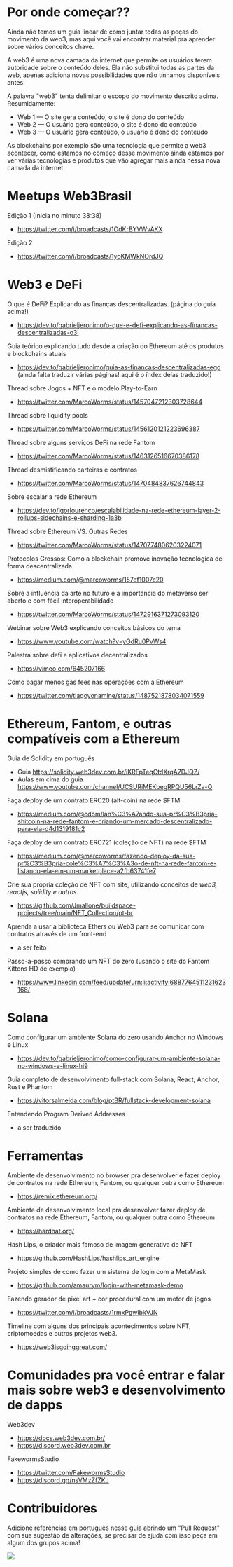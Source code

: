 # Por onde começar??

Ainda não temos um guia linear de como juntar todas as peças do movimento da web3, mas aqui você vai encontrar material pra aprender sobre vários conceitos chave.

A web3 é uma nova camada da internet que permite os usuários terem autoridade sobre o conteúdo deles. Ela não substitui todas as partes da web, apenas adiciona novas possibilidades que não tínhamos disponíveis antes.

A palavra "web3" tenta delimitar o escopo do movimento descrito acima. Resumidamente:

* Web 1 — O site gera conteúdo, o site é dono do conteúdo
* Web 2 — O usuário gera conteúdo, o site é dono do conteúdo 
* Web 3 — O usuário gera conteúdo, o usuário é dono do conteúdo

As blockchains por exemplo são uma tecnologia que permite a web3 acontecer, como estamos no começo desse movimento ainda estamos por ver várias tecnologias e produtos que vão agregar mais ainda nessa nova camada da internet.

# Meetups Web3Brasil

Edição 1 (Inicia no minuto 38:38)
* https://twitter.com/i/broadcasts/1OdKrBYVWvAKX

Edição 2
* https://twitter.com/i/broadcasts/1yoKMWkNOrdJQ

# Web3 e DeFi

O que é DeFi? Explicando as finanças descentralizadas. (página do guia acima!)
* https://dev.to/gabrieljeronimo/o-que-e-defi-explicando-as-financas-descentralizadas-o3i

Guia teórico explicando tudo desde a criação do Ethereum até os produtos e blockchains atuais  
* https://dev.to/gabrieljeronimo/guia-as-financas-descentralizadas-ego (ainda falta traduzir várias páginas! aqui é o índex delas traduzido!)

Thread sobre Jogos + NFT e o modelo Play-to-Earn  
* https://twitter.com/MarcoWorms/status/1457047212303728644

Thread sobre liquidity pools  
* https://twitter.com/MarcoWorms/status/1456120121223696387

Thread sobre alguns serviços DeFi na rede Fantom  
* https://twitter.com/MarcoWorms/status/1463126516670386178

Thread desmistificando carteiras e contratos  
* https://twitter.com/MarcoWorms/status/1470484837626744843

Sobre escalar a rede Ethereum  
* https://dev.to/igorlourenco/escalabilidade-na-rede-ethereum-layer-2-rollups-sidechains-e-sharding-1a3b

Thread sobre Ethereum VS. Outras Redes  
* https://twitter.com/MarcoWorms/status/1470774806203224071

Protocolos Grossos: Como a blockchain promove inovação tecnológica de forma descentralizada  
* https://medium.com/@marcoworms/157ef1007c20

Sobre a influência da arte no futuro e a importância do metaverso ser aberto e com fácil interoperabilidade
* https://twitter.com/MarcoWorms/status/1472916371273093120

Webinar sobre Web3 explicando conceitos básicos do tema
* https://www.youtube.com/watch?v=yGdRu0PvWs4

Palestra sobre defi e aplicativos decentralizados
* https://vimeo.com/645207166

Como pagar menos gas fees nas operações com a Ethereum
* https://twitter.com/tiagoyonamine/status/1487521878034071559

# Ethereum, Fantom, e outras compatíveis com a Ethereum

Guia de Solidity em português  
* Guia https://solidity.web3dev.com.br/iKRFpTeqCtdXrqA7DJQZ/
* Aulas em cima do guia https://www.youtube.com/channel/UCSURiMEKbegRPQU56LrZa-Q

Faça deploy de um contrato ERC20 (alt-coin) na rede $FTM  
* https://medium.com/@cdbm/lan%C3%A7ando-sua-pr%C3%B3pria-shitcoin-na-rede-fantom-e-criando-um-mercado-descentralizado-para-ela-d4d1319181c2

Faça deploy de um contrato ERC721 (coleção de NFT) na rede $FTM  
* https://medium.com/@marcoworms/fazendo-deploy-da-sua-pr%C3%B3pria-cole%C3%A7%C3%A3o-de-nft-na-rede-fantom-e-listando-ela-em-um-marketplace-a2fb63741fe7

Crie sua própria coleção de NFT com site, utilizando conceitos de _web3, reactjs, solidity e outros._
* https://github.com/Jmallone/buildspace-projects/tree/main/NFT_Collection/pt-br 

Aprenda a usar a biblioteca Ethers ou Web3 para se comunicar com contratos através de um front-end  
* a ser feito

Passo-a-passo comprando um NFT do zero (usando o site do Fantom Kittens HD de exemplo)
* https://www.linkedin.com/feed/update/urn:li:activity:6887764511231623168/

# Solana

Como configurar um ambiente Solana do zero usando Anchor no Windows e Linux  
* https://dev.to/gabrieljeronimo/como-configurar-um-ambiente-solana-no-windows-e-linux-hi9

Guia completo de desenvolvimento full-stack com Solana, React, Anchor, Rust e Phantom  
* https://vitorsalmeida.com/blog/ptBR/fullstack-development-solana

Entendendo Program Derived Addresses  
* a ser traduzido

# Ferramentas

Ambiente de desenvolvimento no browser pra desenvolver e fazer deploy de contratos na rede Ethereum, Fantom, ou qualquer outra como Ethereum  
* https://remix.ethereum.org/

Ambiente de desenvolvimento local pra desenvolver fazer deploy de contratos na rede Ethereum, Fantom, ou qualquer outra como Ethereum 
* https://hardhat.org/

Hash Lips, o criador mais famoso de imagem generativa de NFT  
* https://github.com/HashLips/hashlips_art_engine

Projeto simples de como fazer um sistema de login com a MetaMask  
* https://github.com/amaurym/login-with-metamask-demo
 
Fazendo gerador de pixel art + cor procedural com um motor de jogos  
* https://twitter.com/i/broadcasts/1rmxPgwlbkVJN

Timeline com alguns dos principais acontecimentos sobre NFT, criptomoedas e outros projetos web3. 
* https://web3isgoinggreat.com/

# Comunidades pra você entrar e falar mais sobre web3 e desenvolvimento de dapps

Web3dev
* https://docs.web3dev.com.br/
* https://discord.web3dev.com.br

FakewormsStudio  
* https://twitter.com/FakewormsStudio
* https://discord.gg/nsVMzZfZKJ

# Contribuidores

Adicione referências em português nesse guia abrindo um "Pull Request" com sua sugestão de alterações, se precisar de ajuda com isso peça em algum dos grupos acima!

<a href="https://github.com/web3brasil/web3brasil/graphs/contributors"><img src="https://contrib.rocks/image?repo=web3brasil/web3brasil" /></a>
